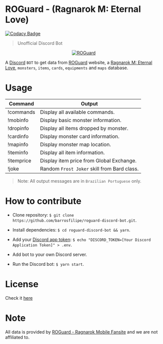 # ROGuard - (Ragnarok M: Eternal Love)

[![Codacy Badge](https://api.codacy.com/project/badge/Grade/2001c6095f4f48db87f48f413d25544e)](https://app.codacy.com/app/filipebarrossi/roguard-discord-bot?utm_source=github.com&utm_medium=referral&utm_content=barrosfilipe/roguard-discord-bot&utm_campaign=Badge_Grade_Dashboard)

> Unofficial Discord Bot

<p align="center">
<a href="https://discordbots.org/bot/537246810184613888" >
  <img src="https://discordbots.org/api/widget/537246810184613888.svg" alt="ROGuard" />
</a>
</p>

A [Discord](https://discordapp.com/) `BOT` to get data from [ROGuard](https://www.roguard.net/) website, a [Ragnarok M: Eternal Love](https://www.ragnaroketernallove.com/), `monsters`, `items`, `cards`, `equipments` and `maps` database.

# Usage

| Command                  | Output                                      |
| ------------------------ | ------------------------------------------- |
| !commands                | Display all available commands.             |
| !mobinfo <monster name>  | Display basic monster information.          |
| !dropinfo <monster name> | Display all items dropped by monster.       |
| !cardinfo <monster name> | Display monster card information.           |
| !mapinfo <monster name>  | Display monster map location.               |
| !iteminfo <item name>    | Display all item information.               |
| !itemprice <item name>   | Display item price from Global Exchange.    |
| !joke                    | Random `Frost Joker` skill from Bard class. |

> Note: All output messages are in `Brazilian Portuguese` only.

# How to contribute

- Clone repository: `$ git clone https://github.com/barrosfilipe/roguard-discord-bot.git`.

- Install dependencies: `$ cd roguard-discord-bot && yarn`.

- Add your [Discord app token](https://discordapp.com/developers): `$ echo "DISCORD_TOKEN=[Your Discord Application Token]" > .env`.

- Add bot to your own Discord server.

- Run the Discord bot: `$ yarn start`.

# License

Check it [here](https://github.com/barrosfilipe/roguard-discord-bot/blob/master/LICENSE)

# Note

All data is provided by [ROGuard - Ragnarok Mobile Fansite](https://www.roguard.net) and we are not affiliated to.
